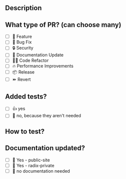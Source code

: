 <!-- 
  Before submitting a Pull Request, please ensure you've done the following:
  - 👷‍♀️ Create small PRs. In most cases, this will be possible.
  - ✅ Provide tests for your changes
  - 📝 Use descriptive commit messages
  - 📗 Update applicable documentation
-->
## Description
<!-- 
Please do not leave this blank 
This PR [adds/removes/fixes/replaces] the [feature/bug/etc]. 
-->

## What type of PR? (can choose many)

- [ ] 🍕 Feature
- [ ] 🐛 Bug Fix
- [ ] 🔒 Security
- [ ] 📝 Documentation Update
- [ ] 🧑‍💻 Code Refactor
- [ ] 🔥 Performance Improvements
- [ ] 📦 Release
- [ ] ⏩ Revert

## Added tests?
- [ ] 👍 yes
- [ ] 🙅 no, because they aren't needed

## How to test?
<!-- 
Please do not leave this blank, explain how to test the change!
-->
## Documentation updated?

- [ ] 📜 Yes - public-site
- [ ] 📜 Yes - radix-private
- [ ] 🙅 no documentation needed
